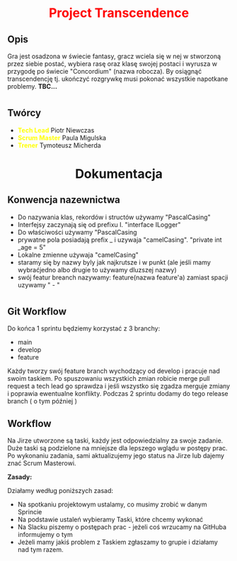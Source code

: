 # <p style="text-align: center; color:Red">Project Transcendence</p>


## Opis

Gra jest osadzona w świecie fantasy, gracz wciela się w nej w stworzoną przez siebie postać, wybiera rasę oraz klasę swojej postaci i wyrusza w przygodę po świecie "Concordium" (nazwa robocza). By osiągnąć transcendencję tj. ukończyć rozgrywkę musi pokonać wszystkie napotkane problemy. **TBC...**
#

## Twórcy

 - <span style="color:yellow">**Tech Lead**</span> Piotr Niewczas
 - <span style="color:yellow">**Scrum Master**</span> Paula Migulska
 - <span style="color:Yellow">**Trener**</span> Tymoteusz Micherda
 #


# <p style="text-align: center;">Dokumentacja</p>

## Konwencja nazewnictwa

- Do nazywania klas, rekordów i structów używamy "PascalCasing"
- Interfejsy zaczynają się od prefixu I.  "interface ILogger"
- Do właściwości używamy "PascalCasing
- prywatne pola posiadają prefix _ i uzywaja "camelCasing". "private int _age = 5"
- Lokalne zmienne używaja "camelCasing"
- staramy się by nazwy byly jak najkrutsze i w punkt (ale jeśli mamy wybraćjedno albo   drugie to używamy dluzszej nazwy)
- swój featur breanch nazywamy: feature\(nazwa feature'a) zamiast spacji uzywamy " - "

#

## Git Workflow

Do końca 1 sprintu będziemy korzystać z 3 branchy:
- main
- develop
- feature

Każdy tworzy swój feature branch wychodzący od develop i pracuje nad swoim taskiem.
Po spuszowaniu wszystkich zmian robicie merge pull request a tech lead go sprawdza i jeśli wszystko się zgadza merguje zmiany i poprawia ewentualne konflikty.
Podczas 2 sprintu dodamy do tego release branch ( o tym później )

## Workflow
Na Jirze utworzone są taski, każdy jest odpowiedzialny za swoje zadanie. Duże taski są podzielone na mniejsze dla lepszego wglądu w postępy prac. 
Po wykonaniu zadania, sami aktualizujemy jego status na Jirze  lub dajemy znać Scrum Masterowi.



**Zasady:**

Działamy według poniższych zasad:
- Na spotkaniu projektowym ustalamy, co musimy zrobić w danym Sprincie
- Na podstawie ustaleń wybieramy Taski, które chcemy wykonać
- Na Slacku piszemy o postępach prac - jeżeli coś wrzucamy na GitHuba informujemy o tym
- Jeżeli mamy jakiś problem z Taskiem zgłaszamy to grupie i działamy nad tym razem. 


